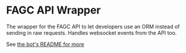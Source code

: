 # FAGC API Wrapper

The wrapper for the FAGC API to let developers use an ORM instead of sending in raw requests. Handles websocket events from the API too.

See [the bot's README for more](https://github.com/oof2win2/fagc-discord-bot#readme)
